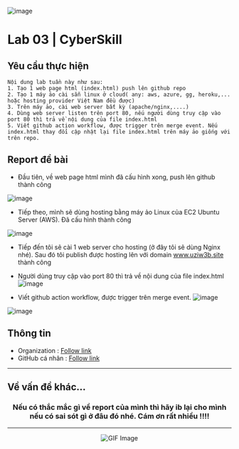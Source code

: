 ![image](https://github.com/user-attachments/assets/c323ce84-8d14-4ba6-b14a-4c4f1084af34)
# Lab 03 | CyberSkill
## Yêu cầu thực hiện 
```
Nội dung lab tuần này như sau:
1. Tạo 1 web page html (index.html) push lên github repo
2. Tạo 1 máy ảo cài sẵn linux ở cloud( any: aws, azure, gg, heroku,... hoặc hosting provider Việt Nam đều được)
3. Trên máy ảo, cài web server bất kỳ (apache/nginx,....)
4. Dùng web server listen trên port 80, nếu người dùng truy cập vào port 80 thì trả về nội dung của file index.html
5. Viết github action workflow, được trigger trên merge event. Nếu index.html thay đổi cập nhật lại file index.html trên máy ảo giống với trên repo.
```
## Report đề bài
- Đầu tiên, về web page html mình đã cấu hình xong, push lên github thành công

![image](https://github.com/user-attachments/assets/02aa5a82-bca7-4f82-b654-1812062f58c4)

- Tiếp theo, mình sẽ dùng hosting bằng máy ảo Linux của EC2 Ubuntu Server (AWS). Đã cấu hình thành công

![image](https://github.com/user-attachments/assets/907da2c1-ab43-4c62-9bf1-f2260fdc96a2)

- Tiếp đến tôi sẽ cài 1 web server cho hosting (ở đây tôi sẽ dùng Nginx nhé). Sau đó tôi publish được hosting lên với domain www.uziw3b.site thành công
- Người dùng truy cập vào port 80 thì trả về nội dung của file index.html
![image](https://github.com/user-attachments/assets/f73c01e0-d726-4ca5-b99b-02a70af99c02)

- Viết github action workflow, được trigger trên merge event.
![image](https://github.com/user-attachments/assets/3814d89d-8a8b-40da-b0d4-6c072235e324)

![image](https://github.com/user-attachments/assets/12a7430b-224e-46df-9cfc-f8c509f5ad27)


## Thông tin 
 - Organization : [Follow link](https://github.com/cyberskill-world)
 - GitHub cá nhân : [Follow link](https://github.com/uziii2208)

---

## Về vấn đề khác...

<div align="center">
<h3 align="center">Nếu có thắc mắc gì về report của mình thì hãy ib lại cho mình nếu có sai sót gì ở đâu đó nhé. Cám ơn rất nhiều !!!!</h3>
<div>

---

 <!-- Support Me --> 
<div align="center">
    <img src="https://github.com/user-attachments/assets/f6a6e4e5-50e6-41d1-81b8-986edaa1a30e" alt="GIF Image">
</div>



